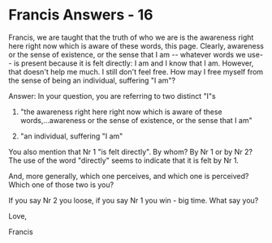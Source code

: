 # Francis Answers - 16

Francis, we are taught that the truth of who we are is the awareness right here right now which is aware of these words, this page. Clearly, awareness or the sense of existence, or the sense that I am -- whatever words we use-- is present because it is felt directly: I am and I know that I am. However, that doesn't help me much. I still don't feel free. How may I free myself from the sense of being an individual, suffering &quot;I am&quot;?
 
  

Answer: In your question, you are referring to two distinct &quot;I&quot;s

1. &quot;the awareness right here right now which is aware of these words,...awareness or the sense of existence, or the sense that I am&quot;

2. &quot;an individual, suffering &quot;I am&quot;

You also mention that Nr 1 &quot;is felt directly&quot;. By whom? By Nr 1 or by Nr 2? The use of the word &quot;directly&quot; seems to indicate that it is felt by Nr 1.&nbsp;

And, more generally, which one perceives, and which one is perceived?&nbsp; Which one of those two is you?

If you say Nr 2 you loose, if you say Nr 1 you win - big time. What say you?

  

Love,&nbsp;

Francis

